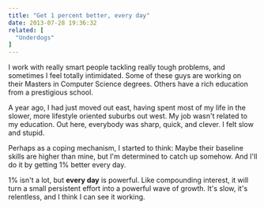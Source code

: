 ```yaml
---
title: "Get 1 percent better, every day"
date: 2013-07-28 19:36:32
related: [
  "Underdogs"
]
---
```


I work with really smart people tackling really tough problems, and sometimes I feel totally intimidated. Some of these guys are working on their Masters in Computer Science degrees. Others have a rich education from a prestigious school.

A year ago, I had just moved out east, having spent most of my life in the slower, more lifestyle oriented suburbs out west. My job wasn't related to my education. Out here, everybody was sharp, quick, and clever. I felt slow and stupid.

Perhaps as a coping mechanism, I started to think: Maybe their baseline skills are higher than mine, but I'm determined to catch up somehow. And I'll do it by getting 1% better every day.

1% isn't a lot, but <strong>every day</strong> is powerful. Like compounding interest, it will turn a small persistent effort into a powerful wave of growth. It's slow, it's relentless, and I think I can see it working.
